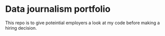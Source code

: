 # Data journalism portfolio
This repo is to give poteintial employers a look at my code before making a hiring decision.
